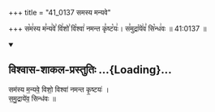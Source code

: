 +++
title = "41_0137 समस्य मन्यवे"

+++
स꣡म꣢स्य म꣣न्य꣢वे꣣ वि꣢शो꣣ वि꣡श्वा꣢ नमन्त कृ꣣ष्ट꣡यः꣢। स꣣मुद्रा꣡ये꣢व꣣ सि꣡न्ध꣢वः ॥ 41:0137 ॥

<div class="js_include" newlevelforh1="2" title="विश्वास-शाकल-प्रस्तुतिः" unfilled url="/vedAH_Rk/shAkalam/saMhitA/vishvAsa-prastutiH/08/006/04_samasya_manyave.md">
<details open><summary><h2>विश्वास-शाकल-प्रस्तुतिः ...{Loading}...</h2></summary>


सम॑स्य म॒न्यवे॒ विशो॒ विश्वा॑ नमन्त कृ॒ष्टयः॑ ।  
स॒मु॒द्राये॑व॒ सिन्ध॑वः ॥

</details>
</div>